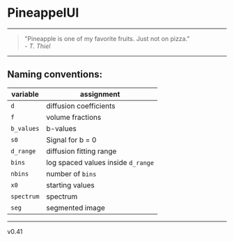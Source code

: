 # PineappelUI
---

> "Pineapple is one of my favorite fruits. Just not on pizza."  
> _- T. Thiel_

---
## Naming conventions:

| variable   | assignment                         |
| ---------- | ---------------------------------- |
| `d`        | diffusion coefficients             |
| `f`        | volume fractions                   |
| `b_values` | b-values                           |
| `s0`       | Signal for b = 0                   |
| `d_range`  | diffusion fitting range            |
| `bins`     | log spaced values inside `d_range` |
| `nbins`    | number of `bins`                   |
| `x0`       | starting values                    |
| `spectrum` | spectrum                           |
| `seg`      | segmented image                    |

---
v0.41  